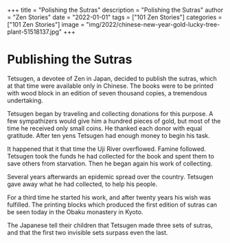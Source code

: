 +++
title = "Polishing the Sutras"
description = "Polishing the Sutras"
author = "Zen Stories"
date = "2022-01-01"
tags = ["101 Zen Stories"]
categories = ["101 Zen Stories"]
image =  "img/2022/chinese-new-year-gold-lucky-tree-plant-51518137.jpg"
+++

# Publishing the Sutras

Tetsugen, a devotee of Zen in Japan, decided to publish the sutras, which at that time were available only in Chinese. The books were to be printed with wood block in an edition of seven thousand copies, a tremendous undertaking.

Tetsugen began by traveling and collecting donations for this purpose. A few sympathizers would give him a hundred pieces of gold, but most of the time he received only small coins. He thanked each donor with equal gratitude. After ten yens Tetsugen had enough money to begin his task.

It happened that it that time the Uji River overflowed. Famine followed. Tetsugen took the funds he had collected for the book and spent them to save others from starvation. Then he began again his work of collecting.

Several years afterwards an epidemic spread over the country. Tetsugen gave away what he had collected, to help his people.

For a third time he started his work, and after twenty years his wish was fulfilled. The printing blocks which produced the first edition of sutras can be seen today in the Obaku monastery in Kyoto.

The Japanese tell their children that Tetsugen made three sets of sutras, and that the first two invisible sets surpass even the last.
